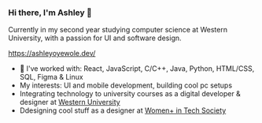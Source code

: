### Hi there, I'm Ashley 👋
Currently in my second year studying computer science at Western University, with a passion for UI and software design.

https://ashleyoyewole.dev/

- 💬 I've worked with: React, JavaScript, C/C++, Java, Python, HTML/CSS, SQL, Figma & Linux
- My interests: UI and mobile development, building cool pc setups
- Integrating technology to university courses as a digital developer & designer at [Western University](https://itrc.uwo.ca/)
- Ddesigning cool stuff as a designer at [Women+ in Tech Society](https://www.instagram.com/wits.uwo/)
